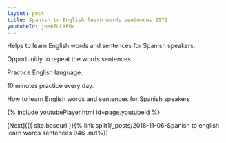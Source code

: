 ```yaml
---
layout: post
title: Spanish to English learn words sentences 1572 
youtubeId: joeeFULXPRc
---
```

 
 
Helps to learn English words and sentences for Spanish speakers.

Opportunitiy to repeat the words sentences. 

Practice English language. 
 
10 minutes practice every day. 
 
How to learn English words and sentences for Spanish speakers 
 
{% include youtubePlayer.html id=page.youtubeId %}
 
 
[Next]({{ site.baseurl }}{% link  split1/_posts/2018-11-06-Spanish to english learn words sentences 946 .md%})
 
